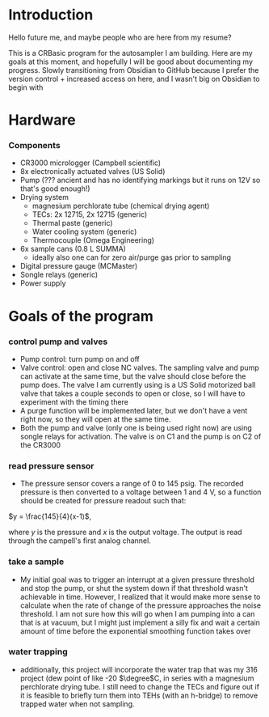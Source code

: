 # Introduction
Hello future me, and maybe people who are here from my resume?

This is a CRBasic program for the autosampler I am building. Here are my goals at this moment, and hopefully I will be good about documenting my progress. Slowly transitioning from Obsidian to GitHub because I prefer the version control + increased access on here, and I wasn't big on Obsidian to begin with

# Hardware
### Components
- CR3000 micrologger (Campbell scientific)
- 8x electronically actuated valves (US Solid)
- Pump (??? ancient and has no identifying markings but it runs on 12V so that's good enough!)
- Drying system 
    - magnesium perchlorate tube (chemical drying agent)
    - TECs: 2x 12715, 2x 12715 (generic)
    - Thermal paste (generic)
    - Water cooling system (generic)
    - Thermocouple (Omega Engineering)
- 6x sample cans (0.8 L SUMMA)
  - ideally also one can for zero air/purge gas prior to sampling
- Digital pressure gauge (MCMaster)
- Songle relays (generic)
- Power supply

# Goals of the program
### control pump and valves 
- Pump control: turn pump on and off
- Valve control: open and close NC valves. The sampling valve and pump can activate at the same time, but the valve should close before the pump does. The valve I am currently using is a US Solid motorized ball valve that takes a couple seconds to open or close, so I will have to experiment with the timing there
-  A purge function will be implemented later, but we don't have a vent right now, so they will open at the same time.
- Both the pump and valve (only one is being used right now) are using songle relays for activation. The valve is on C1 and the pump is on C2 of the CR3000
  
### read pressure sensor
- The pressure sensor covers a range of 0 to 145 psig. The recorded pressure is then converted to a voltage between 1 and 4 V, so a function should be created for pressure readout such that:
  
$y = \frac{145}{4}(x-1)$,

where $y$ is the pressure and $x$ is the output voltage. The output is read through the campell's first analog channel.



### take a sample
- My initial goal was to trigger an interrupt at a given pressure threshold and stop the pump, or shut the system down if that threshold wasn't achievable in time. However, I realized that it would make more sense to calculate when the rate of change of the pressure approaches the noise threshold. I am not sure how this will go when I am pumping into a can that is at vacuum, but I might just implement a silly fix and wait a certain amount of time before the exponential smoothing function takes over

### water trapping
- additionally, this project will incorporate the water trap that was my 316 project (dew point of like -20 $\degree$C, in series with a magnesium perchlorate drying tube. I still need to change the TECs and figure out if it is feasible to briefly turn them into TEHs (with an h-bridge) to remove trapped water when not sampling.
